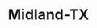 ---
title: Midland-TX
slug: midland-tx
f_state:
- cms/state/texas.md
f_locations:
- cms/payday-loan/cash-store-8604.md
- cms/payday-loan/check-go-9956.md
- cms/payday-loan/dellwood-checks-cashed-15739.md
- cms/payday-loan/first-cash-advance-18455.md
- cms/payday-loan/mr-payroll-22214.md
- cms/payday-loan/mr-payroll-22237.md
- cms/payday-loan/mr-payroll-22238.md
- cms/payday-loan/mr-payroll-22239.md
- cms/payday-loan/mr-payroll---no-2301-22284.md
- cms/payday-loan/mr-payroll---no-2305-22285.md
- cms/payday-loan/mr-payroll---no-2306-22286.md
- cms/payday-loan/mr-payroll-corp-22324.md
- cms/payday-loan/mr-payroll-corporation-22328.md
- cms/payday-loan/pronto-check-cashing-24672.md
- cms/payday-loan/pronto-check-cashing-24675.md
- cms/payday-loan/pronto-check-cashing-24676.md
- cms/payday-loan/pronto-check-cashing-11-24701.md
- cms/payday-loan/pronto-check-cashing-15-24702.md
- cms/payday-loan/pronto-check-cashing-16-24703.md
- cms/payday-loan/pronto-check-cashing-16-24704.md
- cms/payday-loan/pronto-check-cashing-16-24705.md
- cms/payday-loan/pronto-check-cashing-17-24706.md
- cms/payday-loan/pronto-check-cashing-ltd-24710.md
updated-on: '2024-05-30T13:41:28.615Z'
created-on: '2024-05-30T13:41:28.615Z'
published-on: '2024-05-30T13:54:32.469Z'
f_city: Midland
layout: '[city].html'
tags: city
---